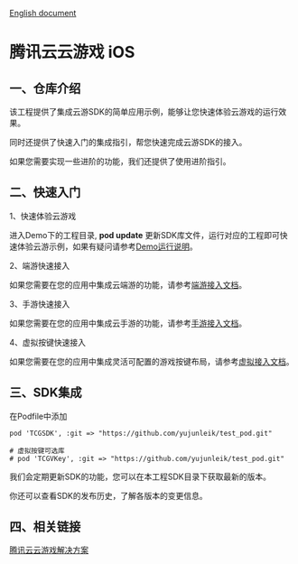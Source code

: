 [English document](README_EN-US.md)
# 腾讯云云游戏 iOS
## 一、仓库介绍
该工程提供了集成云游SDK的简单应用示例，能够让您快速体验云游戏的运行效果。

同时还提供了快速入门的集成指引，帮您快速完成云游SDK的接入。

如果您需要实现一些进阶的功能，我们还提供了使用进阶指引。

## 二、快速入门
1、快速体验云游戏

进入Demo下的工程目录, **pod update** 更新SDK库文件，运行对应的工程即可快速体验云游示例，如果有疑问请参考[Demo运行说明](Demo/README.md)。

2、端游快速接入

如果您需要在您的应用中集成云端游的功能，请参考[端游接入文档](Doc/端游接入说明.md)。

3、手游快速接入

如果您需要在您的应用中集成云手游的功能，请参考[手游接入文档](Doc/手游接入说明.md)。

4、虚拟按键快速接入

如果您需要在您的应用中集成灵活可配置的游戏按键布局，请参考[虚拟接入文档](Doc/自定义虚拟按键.md)。

## 三、SDK集成

在Podfile中添加
```
pod 'TCGSDK', :git => "https://github.com/yujunleik/test_pod.git"

# 虚拟按键可选库
# pod 'TCGVKey', :git => "https://github.com/yujunleik/test_pod.git"
```

我们会定期更新SDK的功能，您可以在本工程SDK目录下获取最新的版本。

你还可以查看SDK的发布历史，了解各版本的变更信息。


## 四、相关链接
[腾讯云云游戏解决方案](https://cloud.tencent.com/solution/gs)

